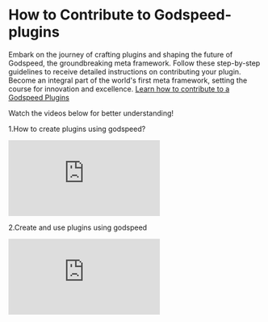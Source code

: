 # How to Contribute to Godspeed-plugins 

Embark on the journey of crafting plugins and shaping the future of Godspeed, the groundbreaking meta framework. Follow these step-by-step guidelines to receive detailed instructions on contributing your plugin. Become an integral part of the world's first meta framework, setting the course for innovation and excellence. <a href="https://github.com/godspeedsystems/gs-plugins/blob/main/README.md">Learn how to contribute to a Godspeed Plugins</a>

Watch the videos below for better understanding!

1.How to create plugins using godspeed?

<div style={{ position: 'relative', paddingBottom: '56.25%', height: 0, overflow: 'hidden' }}>
<iframe style={{ position: 'absolute', top: 0, left: 0, width: '100%', height: '100%' }} src="https://www.youtube.com/embed/owQEuBO8_lk" frameborder="0" allowfullscreen></iframe>
</div>


2.Create and use plugins using godspeed


<div style={{ position: 'relative', paddingBottom: '56.25%', height: 0, overflow: 'hidden' }}>
    <iframe style={{ position: 'absolute', top: 0, left: 0, width: '100%', height: '100%' }} src="https://www.youtube.com/embed/YzvYjYujBMk" frameborder="0" allowfullscreen></iframe>
</div>
